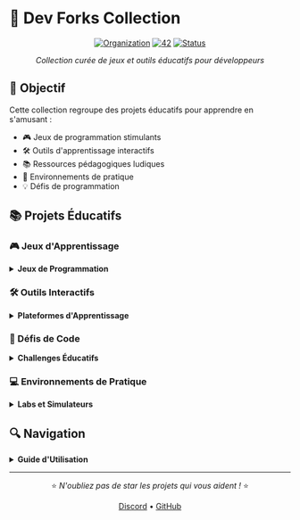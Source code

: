 # 🔬 Dev Forks Collection

<div align="center">

[![Organization](https://img.shields.io/badge/Organization-Dev_Forks-blue?style=for-the-badge&logo=github)](https://github.com/dev-forks-collection)
[![42](https://img.shields.io/badge/42-Paris-purple?style=for-the-badge)](https://42.fr)
[![Status](https://img.shields.io/badge/Status-Active-success?style=for-the-badge)]()

*Collection curée de jeux et outils éducatifs pour développeurs*

</div>

## 🎯 Objectif

Cette collection regroupe des projets éducatifs pour apprendre en s'amusant :
- 🎮 Jeux de programmation stimulants
- 🛠️ Outils d'apprentissage interactifs
- 📚 Ressources pédagogiques ludiques
- 🔧 Environnements de pratique
- 💡 Défis de programmation

## 📚 Projets Éducatifs

### 🎮 Jeux d'Apprentissage
<details>
<summary><strong>Jeux de Programmation</strong></summary>

- [**Bitburner**](https://github.com/danielyxie/bitburner)
  - 🎮 RPG de hacking en JavaScript
  - 🌐 Interface type terminal
  - 📝 Scripts pour automatiser et résoudre des défis
  - 💻 Apprentissage de JavaScript et Node.js
  - 🔐 Concepts de cybersécurité
  - 🎯 Progression de difficulté croissante
  - ⭐ Plus de 6.5k stars sur GitHub

- [**GameShell**](https://github.com/phyver/GameShell)
  - 🐚 Apprendre Bash en jouant
  - 📚 40+ missions progressives
  - 🎯 Défis de commandes Unix
  - 🔍 Découverte de l'environnement shell
  - 📖 Documentation FR/EN complète
  - ⚡ Installation facile
  - 🏆 Système de progression clair

- [**Vim Adventures**](https://github.com/vim-adventures)
  - ⌨️ Apprentissage de Vim par le jeu
  - 🎮 Interface RPG rétro
  - 📈 Progression des commandes basiques aux avancées
  - 🎯 Challenges de plus en plus complexes
</details>

### 🛠️ Outils Interactifs
<details>
<summary><strong>Plateformes d'Apprentissage</strong></summary>

- [**Learn Git Branching**](https://github.com/pcottle/learnGitBranching)
  - 🌳 Visualisation Git interactive
  - 📚 Tutoriels pas à pas
  - 🎯 Défis de branching
  - 💡 Solutions commentées
  - 🌍 Support multilingue
  - ⭐ Plus de 20k stars
  - 🔄 Mises à jour régulières

- [**OverTheWire Games**](https://github.com/OverTheWire/OverTheWire-website)
  - 🔐 Défis de sécurité
  - 📚 Progression Bandit -> Natas
  - 🎯 Apprentissage cybersécurité
  - 💻 Manipulation de terminal
  - 🏆 Communauté active
  - 📖 Documentation détaillée
  - 🌐 Accessible en ligne
</details>

### 🎲 Défis de Code
<details>
<summary><strong>Challenges Éducatifs</strong></summary>

- [**CodinGame**](https://github.com/CodinGame)
  - 🎮 Challenges de code gamifiés
  - 🏃 Courses de bots
  - 🤖 IA et algorithmes
  - 🌍 Multi-langages
  - 👥 Mode multijoueur
  - 📊 Classements et compétitions
  - 📈 Progression par niveau

- [**Screeps**](https://github.com/screeps/screeps)
  - 🤖 MMO de programmation
  - 🎮 Contrôle d'unités par code
  - 📝 JavaScript en temps réel
  - 🌐 Monde persistant
  - 🏗️ Construction et gestion
  - 📈 Économie de joueurs
  - 👥 Communauté active
</details>

### 💻 Environnements de Pratique
<details>
<summary><strong>Labs et Simulateurs</strong></summary>

- [**KataCoda**](https://github.com/katacoda)
  - 🛠️ Labs interactifs
  - 🐳 Environnements Docker
  - ☸️ Kubernetes hands-on
  - 📚 Scénarios réels
  - 🎯 Exercices guidés
  - 🔄 Environnements réinitialisables
  - 📖 Documentation extensive

- [**HackerRank**](https://github.com/hackerrank)
  - 💻 Pratique algorithmique
  - 📊 Structure de données
  - 🎯 Préparation entretiens
  - 🏆 Système de points
  - 📈 Statistiques détaillées
  - 🌍 Large communauté
  - ✨ Solutions vérifiées
</details>

## 🔍 Navigation
<details>
<summary><strong>Guide d'Utilisation</strong></summary>

1. **Choisir par Niveau**
   - 🌱 Débutant : GameShell, Learn Git Branching
   - 🔄 Intermédiaire : Bitburner, CodinGame
   - 🚀 Avancé : Screeps, OverTheWire

2. **Par Type d'Apprentissage**
   - 🎮 Jeux : Bitburner, GameShell, Screeps
   - 📚 Tutoriels : Learn Git Branching, KataCoda
   - 🎯 Défis : OverTheWire, HackerRank

3. **Par Technologie**
   - 🐚 Shell : GameShell, OverTheWire
   - 💻 JavaScript : Bitburner, Screeps
   - 🌳 Git : Learn Git Branching
</details>

<div align="center">

---

⭐ *N'oubliez pas de star les projets qui vous aident !* ⭐

[Discord](https://discord.gg/42paris) • [GitHub](https://github.com/dev-forks-collection)

</div>
